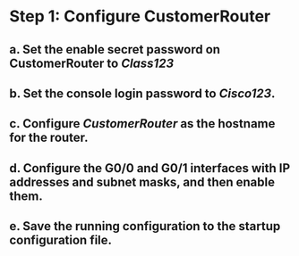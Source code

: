 
# Step 1: Configure CustomerRouter
## a. Set the enable secret password on CustomerRouter to *Class123*
## b. Set the console login password to *Cisco123*.
## c. Configure *CustomerRouter* as the hostname for the router.
## d. Configure the G0/0 and G0/1 interfaces with IP addresses and subnet masks, and then enable them.
## e. Save the running configuration to the startup configuration file.
